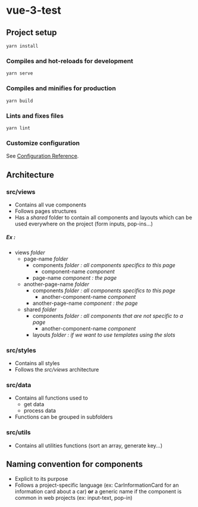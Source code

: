 # vue-3-test

## Project setup
```
yarn install
```

### Compiles and hot-reloads for development
```
yarn serve
```

### Compiles and minifies for production
```
yarn build
```

### Lints and fixes files
```
yarn lint
```

### Customize configuration
See [Configuration Reference](https://cli.vuejs.org/config/).

## Architecture

### src/views 
- Contains all vue components
- Follows pages structures
- Has a *shared* folder to contain all components and layouts which can be used everywhere on the project (form inputs, pop-ins...)

##### Ex :
- views *folder*
    - page-name *folder*
        - components *folder : all components specifics to this page*
            - component-name *component*
        - page-name *component : the page*
    - another-page-name *folder*
        - components *folder : all components specifics to this page*
            - another-component-name *component*
        - another-page-name *component : the page*
    - shared *folder*
        - components *folder : all components that are not specific to a page*
            - another-component-name *component*
        - layouts *folder : if we want to use templates using the slots*

### src/styles
- Contains all styles
- Follows the *src/views* architecture

### src/data
- Contains all functions used to 
    - get data
    - process data
- Functions can be grouped in subfolders

### src/utils
- Contains all utilities functions (sort an array, generate key...)

## Naming convention for components
- Explicit to its purpose
- Follows a project-specific language (ex: CarInformationCard for an information card about a car) **or** a generic name if the component is common in web projects (ex: input-text, pop-in)
